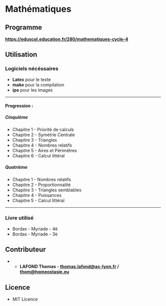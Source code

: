 # Mathématiques


## Programme

**https://eduscol.education.fr/280/mathematiques-cycle-4**

## Utilisation

### Logiciels nécéssaires

- **Latex** pour le texte
- **make** pour la compilation
- **ipe** pour les images


----------------------------------------------------


#### Progression :

##### Cinquième

* Chapitre 1 - Priorité de calculs
* Chapitre 2 - Symétrie Centrale
* Chapitre 3 - Triangles
* Chapitre 4 - Nombres relatifs
* Chapitre 5 - Aires et Périmètres
* Chapitre 6 - Calcul littéral


##### Quatrième

* Chapitre 1 - Nombres relatifs
* Chapitre 2 - Proportionnalité
* Chapitre 3 - Triangles semblables
* Chapitre 4 - Puissances
* Chapitre 5 - Calcul littéral


----------------------------------------------------

### Livre utilisé

- Bordas - Myriade - 4è
- Bordas - Myriade - 3è

## Contributeur

* - **LAFOND Thomas - thomas.lafond@ac-lyon.fr / thom@homeostasie.eu**


## Licence

- MIT Licence
